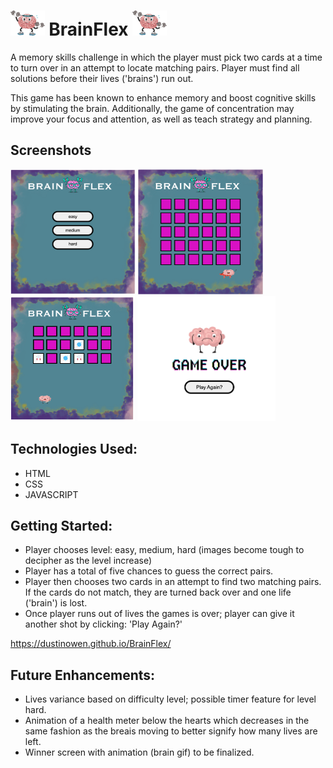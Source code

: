 # <img src="./imgs/screens/screen-title.png" height = 40px> BrainFlex <img src="./imgs/screens/screen-title.png" height = 40px>
A memory skills challenge in which the player must pick two cards at a time to turn over in an attempt to locate matching pairs. Player must find all solutions before their lives ('brains') run out. 

This game has been known to enhance memory and boost cognitive skills by stimulating the brain. Additionally, the game of concentration may improve your focus and attention, as well as teach strategy and planning. 

## Screenshots

<img src="./imgs/screens/screen-00.png" height=200px>
<img src="./imgs/screens/screen-01.png" height=200px><br>
<img src="./imgs/screens/screen-02.png" height=200px>
<img src="./imgs/screens/screen-03.png" height=200px>



## Technologies Used:
* HTML
* CSS
* JAVASCRIPT

## Getting Started:

* Player chooses level: easy, medium, hard (images become tough to decipher as the level increase)
* Player has a total of five chances to guess the correct pairs.
* Player then chooses two cards in an attempt to find two matching pairs. If the cards do not match, they are turned back over and one life ('brain') is lost. 
* Once player runs out of lives the games is over; player can give it another shot by clicking: 'Play Again?'

https://dustinowen.github.io/BrainFlex/


## Future Enhancements:

* Lives variance based on difficulty level; possible timer feature for level hard. 
* Animation of a health meter below the hearts which decreases in the same fashion as the breais moving to better signify how many lives are left. 
* Winner screen with animation (brain gif) to be finalized.